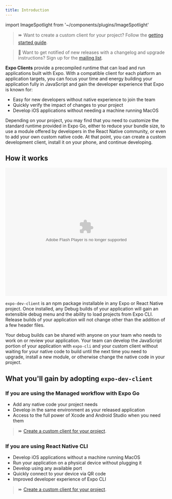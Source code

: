 ```yaml
---
title: Introduction
---
```


import ImageSpotlight from '~/components/plugins/ImageSpotlight'

> ⏩ Want to create a custom client for your project?  Follow the [getting started guide](getting-started.md).

> 👀 Want to get notified of new releases with a changelog and upgrade instructions?  Sign up for the [mailing list](https://expo.dev/mailing-list/dev-client).

**Expo Clients** provide a precompiled runtime that can load and run applications built with Expo. With a compatible client for each platform an application targets, you can focus your time and energy building your application fully in JavaScript and gain the developer experience that Expo is known for:

- Easy for new developers without native experience to join the team
- Quickly verify the impact of changes to your project
- Develop iOS applications without needing a machine running MacOS

Depending on your project, you may find that you need to customize the standard runtime provided in Expo Go, either to reduce your bundle size, to use a module offered by developers in the React Native community, or even to add your own custom native code. At that point, you can create a custom development client, install it on your phone, and continue developing.

## How it works

<object width="100%" height="400">
  <param name="movie" value="https://youtube.com/embed/_SWalkrP0CA" />
  <param name="wmode" value="transparent" />
  <embed src="https://youtube.com/embed/_SWalkrP0CA" type="application/x-shockwave-flash" wmode="transparent" width="100%" height="400" />
</object>

`expo-dev-client` is an npm package installable in any Expo or React Native project. Once installed, any Debug builds of your application will gain an extensible debug menu and the ability to load projects from Expo CLI. Release builds of your application will not change other than the addition of a few header files.

Your debug builds can be shared with anyone on your team who needs to work on or review your application. Your team can develop the JavaScript portion of your application with `expo-cli` and your custom client without waiting for your native code to build until the next time you need to upgrade, install a new module, or otherwise change the native code in your project.

## What you'll gain by adopting `expo-dev-client`

### If you are using the Managed workflow with Expo Go

- Add any native code your project needs
- Develop in the same environment as your released application
- Access to the full power of Xcode and Android Studio when you need them

> ⏩ [Create a custom client for your project](getting-started.md).

### If you are using React Native CLI

- Develop iOS applications without a machine running MacOS
- Run your application on a physical device without plugging it
- Develop using any available port
- Quickly connect to your device via QR code
- Improved developer experience of Expo CLI


> ⏩ [Create a custom client for your project](installation.md).